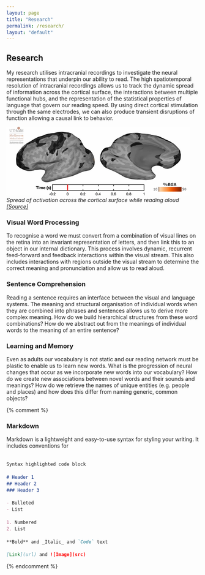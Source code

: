 ```yaml
---
layout: page
title: "Research"
permalink: /research/
layout: "default"
---
```

## Research
My research utilises intracranial recordings to investigate the neural representations that underpin our ability to read. The high spatiotemporal resolution of intracranial recordings allows us to track the dynamic spread of information across the cortical surface, the interactions between multiple functional hubs, and the representation of the statistical properties of language that govern our reading speed. By using direct cortical stimulation through the same electrodes, we can also produce transient disruptions of function allowing a causal link to behavior.

![Neural activity while reading aloud](/assets/img/ReadingVideo.gif)
_Spread of activation across the cortical surface while reading aloud [[Source]](https://www.biorxiv.org/content/10.1101/2021.05.23.445307v2)_ 

### Visual Word Processing
To recognise a word we must convert from a combination of visual lines on the retina into an invariant representation of letters, and then link this to an object in our internal dictionary. This process involves dynamic, recurrent feed-forward and feedback interactions within the visual stream. This also includes interactions with regions outside the visual stream to determine the correct meaning and pronunciation and allow us to read aloud.

### Sentence Comprehension
Reading a sentence requires an interface between the visual and language systems. The meaning and structural organisation of individual words when they are combined into phrases and sentences allows us to derive more complex meaning. How do we build hierarchical structures from these word combinations? How do we abstract out from the meanings of individual words to the meaning of an entire sentence?

### Learning and Memory
Even as adults our vocabulary is not static and our reading network must be plastic to enable us to learn new words. What is the progression of neural changes that occur as we incorporate new words into our vocabulary? How do we create new associations between novel words and their sounds and meanings? How do we retrieve the names of unique entities (e.g. people and places) and how does this differ from naming generic, common objects?



{% comment %}

### Markdown

Markdown is a lightweight and easy-to-use syntax for styling your writing. It includes conventions for

```markdown

Syntax highlighted code block

# Header 1
## Header 2
### Header 3

- Bulleted
- List

1. Numbered
2. List

**Bold** and _Italic_ and `Code` text

[Link](url) and ![Image](src)
```

{% endcomment %}
